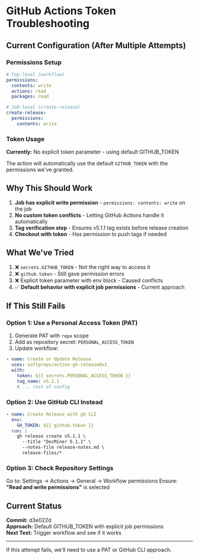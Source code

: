 # GitHub Actions Token Troubleshooting

## Current Configuration (After Multiple Attempts)

### Permissions Setup
```yaml
# Top-level (workflow)
permissions:
  contents: write
  actions: read
  packages: read

# Job-level (create-release)
create-release:
  permissions:
    contents: write
```

### Token Usage
**Currently:** No explicit token parameter - using default GITHUB_TOKEN

The action will automatically use the default `GITHUB_TOKEN` with the permissions we've granted.

## Why This Should Work

1. **Job has explicit write permission** - `permissions: contents: write` on the job
2. **No custom token conflicts** - Letting GitHub Actions handle it automatically
3. **Tag verification step** - Ensures v5.1.1 tag exists before release creation
4. **Checkout with token** - Has permission to push tags if needed

## What We've Tried

1. ❌ `secrets.GITHUB_TOKEN` - Not the right way to access it
2. ❌ `github.token` - Still gave permission errors  
3. ❌ Explicit token parameter with env block - Caused conflicts
4. ✅ **Default behavior with explicit job permissions** - Current approach

## If This Still Fails

### Option 1: Use a Personal Access Token (PAT)
1. Generate PAT with `repo` scope
2. Add as repository secret: `PERSONAL_ACCESS_TOKEN`
3. Update workflow:
```yaml
- name: Create or Update Release
  uses: softprops/action-gh-release@v2
  with:
    token: ${{ secrets.PERSONAL_ACCESS_TOKEN }}
    tag_name: v5.1.1
    # ... rest of config
```

### Option 2: Use GitHub CLI Instead
```yaml
- name: Create Release with gh CLI
  env:
    GH_TOKEN: ${{ github.token }}
  run: |
    gh release create v5.1.1 \
      --title "DocMiner 5.1.1" \
      --notes-file release-notes.md \
      release-files/*
```

### Option 3: Check Repository Settings
Go to: Settings → Actions → General → Workflow permissions
Ensure: **"Read and write permissions"** is selected

## Current Status

**Commit:** d3e022d  
**Approach:** Default GITHUB_TOKEN with explicit job permissions  
**Next Test:** Trigger workflow and see if it works

---

If this attempt fails, we'll need to use a PAT or GitHub CLI approach.
